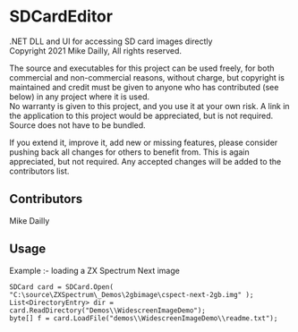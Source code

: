 # SDCardEditor
.NET DLL and UI for accessing SD card images directly  
Copyright 2021 Mike Dailly, All rights reserved.

The source and executables for this project can be used freely, for both commercial and non-commercial reasons, without charge, but copyright is maintained and credit must be given to anyone who has contributed (see below) in any project where it is used.  
No warranty is given to this project, and you use it at your own risk. A link in the application to this project would be appreciated, but is not required. Source does not have to be bundled.  

If you extend it, improve it, add new or missing features, please consider pushing back all changes for others to benefit from. This is again appreciated, but not required. Any accepted changes will be added to the contributors list.


Contributors
------------
Mike Dailly


Usage
-----

Example :- loading a ZX Spectrum Next image  

	SDCard card = SDCard.Open( "C:\source\ZXSpectrum\_Demos\2gbimage\cspect-next-2gb.img" );  
	List<DirectoryEntry> dir = card.ReadDirectory("Demos\\WidescreenImageDemo");  
	byte[] f = card.LoadFile("demos\\WidescreenImageDemo\\readme.txt");  

